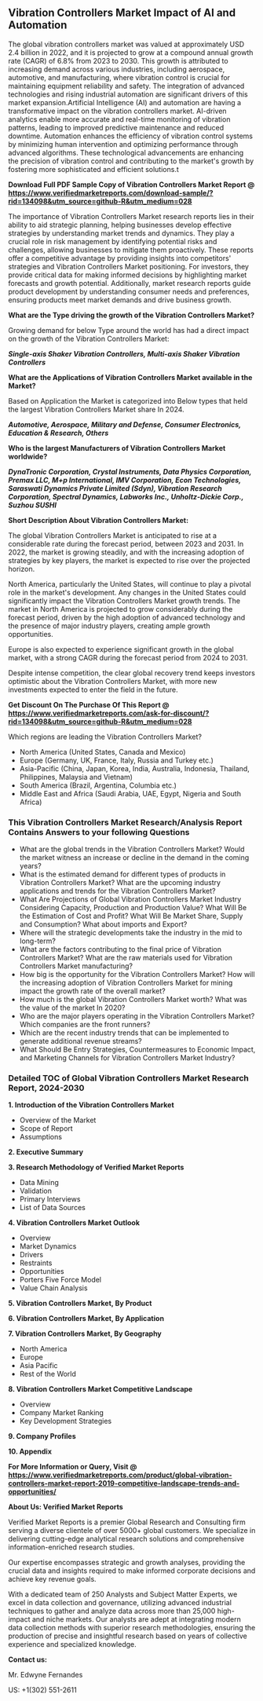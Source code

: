 <h2>Vibration Controllers Market Impact of AI and Automation</h2>The global vibration controllers market was valued at approximately USD 2.4 billion in 2022, and it is projected to grow at a compound annual growth rate (CAGR) of 6.8% from 2023 to 2030. This growth is attributed to increasing demand across various industries, including aerospace, automotive, and manufacturing, where vibration control is crucial for maintaining equipment reliability and safety. The integration of advanced technologies and rising industrial automation are significant drivers of this market expansion.Artificial Intelligence (AI) and automation are having a transformative impact on the vibration controllers market. AI-driven analytics enable more accurate and real-time monitoring of vibration patterns, leading to improved predictive maintenance and reduced downtime. Automation enhances the efficiency of vibration control systems by minimizing human intervention and optimizing performance through advanced algorithms. These technological advancements are enhancing the precision of vibration control and contributing to the market's growth by fostering more sophisticated and efficient solutions.t</p><p id="" class=""><strong>Download Full PDF Sample Copy of Vibration Controllers Market Report @ <a href="https://www.verifiedmarketreports.com/download-sample/?rid=134098&utm_source=github-R&utm_medium=028" target="_blank">https://www.verifiedmarketreports.com/download-sample/?rid=134098&utm_source=github-R&utm_medium=028</a></strong></p><p>The importance of&nbsp;Vibration Controllers Market research reports lies in their ability to aid strategic planning, helping businesses develop effective strategies by understanding market trends and dynamics. They play a crucial role in risk management by identifying potential risks and challenges, allowing businesses to mitigate them proactively. These reports offer a competitive advantage by providing insights into competitors' strategies and Vibration Controllers Market positioning. For investors, they provide critical data for making informed decisions by highlighting market forecasts and growth potential. Additionally, market research reports guide product development by understanding consumer needs and preferences, ensuring products meet market demands and drive business growth.</p><p><strong>What are the&nbsp;Type driving the growth of the Vibration Controllers Market?</strong></p><p id="" class="">Growing demand for below Type around the world has had a direct impact on the growth of the Vibration Controllers Market:</p><em><strong>Single-axis Shaker Vibration Controllers, Multi-axis Shaker Vibration Controllers</strong></em></p><strong>What are the&nbsp;Applications&nbsp;of Vibration Controllers Market available in the Market?</strong></p><p id="" class="">Based on Application the Market is categorized into Below types that held the largest Vibration Controllers Market share In 2024.</p><em><strong>Automotive, Aerospace, Military and Defense, Consumer Electronics, Education & Research, Others</strong></em></p><strong>Who is the largest Manufacturers of Vibration Controllers Market worldwide?</strong></p><p><em><strong>DynaTronic Corporation, Crystal Instruments, Data Physics Corporation, Premax LLC, M+p International, IMV Corporation, Econ Technologies, Saraswati Dynamics Private Limited (Sdyn), Vibration Research Corporation, Spectral Dynamics, Labworks Inc., Unholtz-Dickie Corp., Suzhou SUSHI</strong></em></p><p id="" class=""><strong>Short Description About Vibration Controllers Market:</strong></p><p>The global Vibration Controllers Market is anticipated to rise at a considerable rate during the forecast period, between 2023 and 2031. In 2022, the market is growing steadily, and with the increasing adoption of strategies by key players, the market is expected to rise over the projected horizon.</p><p>North America, particularly the United States, will continue to play a pivotal role in the market's development. Any changes in the United States could significantly impact the Vibration Controllers Market growth trends. The market in North America is projected to grow considerably during the forecast period, driven by the high adoption of advanced technology and the presence of major industry players, creating ample growth opportunities.</p><p>Europe is also expected to experience significant growth in the global market, with a strong CAGR during the forecast period from 2024 to 2031.</p><p>Despite intense competition, the clear global recovery trend keeps investors optimistic about the Vibration Controllers Market, with more new investments expected to enter the field in the future.</p><p id="" class=""><strong>Get Discount On The Purchase Of This Report @ <a href="https://www.verifiedmarketreports.com/ask-for-discount/?rid=134098&utm_source=github-R&utm_medium=028" target="_blank">https://www.verifiedmarketreports.com/ask-for-discount/?rid=134098&utm_source=github-R&utm_medium=028</a></strong></p>Which regions are leading the Vibration Controllers Market?</p><ul><li>North America (United States, Canada and Mexico)</li><li>Europe (Germany, UK, France, Italy, Russia and Turkey etc.)</li><li>Asia-Pacific (China, Japan, Korea, India, Australia, Indonesia, Thailand, Philippines, Malaysia and Vietnam)</li><li>South America (Brazil, Argentina, Columbia etc.)</li><li>Middle East and Africa (Saudi Arabia, UAE, Egypt, Nigeria and South Africa)</li></ul><h3 id="" class="">This Vibration Controllers Market Research/Analysis Report Contains Answers to your following Questions</h3><ul><li>What are the global trends in the Vibration Controllers Market? Would the market witness an increase or decline in the demand in the coming years?</li><li>What is the estimated demand for different types of products in Vibration Controllers Market? What are the upcoming industry applications and trends for the Vibration Controllers Market?</li><li>What Are Projections of Global Vibration Controllers Market Industry Considering Capacity, Production and Production Value? What Will Be the Estimation of Cost and Profit? What Will Be Market Share, Supply and Consumption? What about imports and Export?</li><li>Where will the strategic developments take the industry in the mid to long-term?</li><li>What are the factors contributing to the final price of Vibration Controllers Market? What are the raw materials used for Vibration Controllers Market manufacturing?</li><li>How big is the opportunity for the Vibration Controllers Market? How will the increasing adoption of Vibration Controllers Market for mining impact the growth rate of the overall market?</li><li>How much is the global Vibration Controllers Market worth? What was the value of the market In 2020?</li><li>Who are the major players operating in the Vibration Controllers Market? Which companies are the front runners?</li><li>Which are the recent industry trends that can be implemented to generate additional revenue streams?</li><li>What Should Be Entry Strategies, Countermeasures to Economic Impact, and Marketing Channels for Vibration Controllers Market Industry?</li></ul><h3 id="" class="">Detailed TOC of Global Vibration Controllers Market Research Report, 2024-2030</h3><p id="" class=""><strong>1. Introduction of the Vibration Controllers Market</strong></p><ul><li>Overview of the Market</li><li>Scope of Report</li><li>Assumptions</li></ul><p id="" class=""><strong>2. Executive Summary</strong></p><p id="" class=""><strong>3. Research Methodology of Verified Market Reports</strong></p><ul><li>Data Mining</li><li>Validation</li><li>Primary Interviews</li><li>List of Data Sources</li></ul><p id="" class=""><strong>4. Vibration Controllers Market Outlook</strong></p><ul><li>Overview</li><li>Market Dynamics</li><li>Drivers</li><li>Restraints</li><li>Opportunities</li><li>Porters Five Force Model</li><li>Value Chain Analysis</li></ul><p id="" class=""><strong>5. Vibration Controllers Market, By Product</strong></p><p id="" class=""><strong>6. Vibration Controllers Market, By Application</strong></p><p id="" class=""><strong>7. Vibration Controllers Market, By Geography</strong></p><ul><li>North America</li><li>Europe</li><li>Asia Pacific</li><li>Rest of the World</li></ul><p id="" class=""><strong>8. Vibration Controllers Market Competitive Landscape</strong></p><ul><li>Overview</li><li>Company Market Ranking</li><li>Key Development Strategies</li></ul><p id="" class=""><strong>9. Company Profiles</strong></p><p id="" class=""><strong>10. Appendix</strong></p><p id="" class=""><strong>For More Information or Query, Visit @ <a href="https://www.verifiedmarketreports.com/product/global-vibration-controllers-market-report-2019-competitive-landscape-trends-and-opportunities/" target="_blank">https://www.verifiedmarketreports.com/product/global-vibration-controllers-market-report-2019-competitive-landscape-trends-and-opportunities/</a></strong></p><p id="" class=""><strong>About Us: Verified Market Reports</strong></p><p id="" class="">Verified Market Reports is a premier Global Research and Consulting firm serving a diverse clientele of over 5000+ global customers. We specialize in delivering cutting-edge analytical research solutions and comprehensive information-enriched research studies.</p><p id="" class="">Our expertise encompasses strategic and growth analyses, providing the crucial data and insights required to make informed corporate decisions and achieve key revenue goals.</p><p id="" class="">With a dedicated team of 250 Analysts and Subject Matter Experts, we excel in data collection and governance, utilizing advanced industrial techniques to gather and analyze data across more than 25,000 high-impact and niche markets. Our analysts are adept at integrating modern data collection methods with superior research methodologies, ensuring the production of precise and insightful research based on years of collective experience and specialized knowledge.</p><p id="" class=""><strong>Contact us:</strong></p><p id="" class="">Mr. Edwyne Fernandes</p><p id="" class="">US: +1(302) 551-2611</p>
